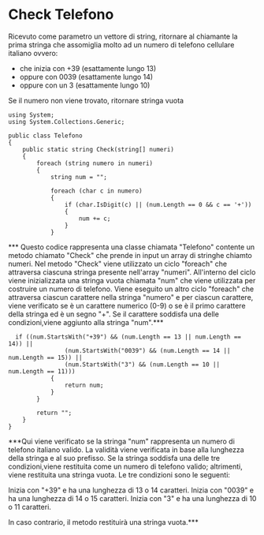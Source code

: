 # Check Telefono

Ricevuto come parametro un vettore di string, ritornare al chiamante la prima stringa che assomiglia molto ad un numero di telefono cellulare italiano ovvero:
- che inizia con +39 (esattamente lungo  13)
- oppure con 0039 (esattamente lungo 14)
- oppure con un 3 (esattamente lungo 10)

Se il numero non viene trovato, ritornare stringa vuota 
```
using System;
using System.Collections.Generic;

public class Telefono
{
    public static string Check(string[] numeri)
    {
        foreach (string numero in numeri)
        {
            string num = "";

            foreach (char c in numero)
            {
                if (char.IsDigit(c) || (num.Length == 0 && c == '+'))
                {
                    num += c;
                }
            }
```

*** Questo codice rappresenta una classe chiamata "Telefono" contente un metodo chiamato "Check" che prende in input un array di stringhe chiamto numeri. Nel metodo "Check" viene utilizzato un ciclo "foreach" che attraversa ciascuna stringa presente nell'array "numeri". All'interno del ciclo viene inizializzata una stringa vuota chiamata "num" che viene utilizzata per costruire un numero di telefono. Viene eseguito un altro ciclo "foreach" che attraversa ciascun carattere nella stringa "numero" 
e per ciascun carattere, viene verificato se è un carattere numerico (0-9) o se è il primo carattere della stringa ed è un segno "+". Se il carattere soddisfa una delle condizioni,viene aggiunto alla stringa "num".***

```
  if ((num.StartsWith("+39") && (num.Length == 13 || num.Length == 14)) ||
                (num.StartsWith("0039") && (num.Length == 14 || num.Length == 15)) ||
                (num.StartsWith("3") && (num.Length == 10 || num.Length == 11)))
            {
                return num;
            }
        }

        return "";
    }
}
```
***Qui viene verificato se la stringa "num" rappresenta un numero di telefono italiano valido. La validità viene verificata in base alla lunghezza della stringa e al suo prefisso. Se la stringa soddisfa una delle tre condizioni,viene restituita come un numero di telefono valido; altrimenti, viene restituita una stringa vuota. Le tre condizioni sono le seguenti:

Inizia con "+39" e ha una lunghezza di 13 o 14 caratteri.
Inizia con "0039" e ha una lunghezza di 14 o 15 caratteri.
Inizia con "3" e ha una lunghezza di 10 o 11 caratteri.

In caso contrario, il metodo restituirà una stringa vuota.***

